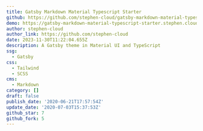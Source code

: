 ```yaml
---
title: Gatsby Markdown Material Typescript Starter
github: https://github.com/stephen-cloud/gatsby-markdown-material-typescript-starter
demo: https://gatsby-markdown-material-typescript-starter.stephen.cloud/
author: stephen-cloud
author_link: https://github.com/stephen-cloud
date: 2023-11-30T11:22:04.655Z
description: A Gatsby theme in Material UI and TypeScript
ssg:
  - Gatsby
css:
  - Tailwind
  - SCSS
cms:
  - Markdown
category: []
draft: false
publish_date: '2020-06-21T17:57:54Z'
update_date: '2020-07-03T15:37:53Z'
github_star: 7
github_fork: 5
---
```

